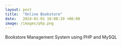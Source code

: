 ```yaml
---
layout: post
title:  "Online Bookstore"
date:   2024-01-01 18:08:39 +00:00
image: /images/php.png
---
```

Bookstore Management System using PHP and MySQL